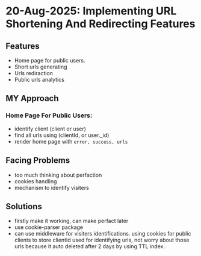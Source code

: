 # 20-Aug-2025: Implementing URL Shortening And Redirecting Features

## Features

- Home page for public users.
- Short urls generating
- Urls rediraction
- Public urls analytics

## MY Approach

### Home Page For Public Users:

- identify client (client or user)
- find all urls using (clientId, or user.\_id)
- render home page with `error, success, urls`

## Facing Problems

- too much thinking about perfaction
- cookies handling
- mechanism to identify visiters

## Solutions

- firstly make it working, can make perfact later
- use cookie-parser package
- can use middleware for visiters identifications. using cookies for public clients to store clientId used for identifying urls, not worry about those urls because it auto deleted after 2 days by using TTL index.
